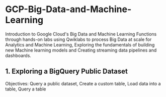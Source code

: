 # GCP-Big-Data-and-Machine-Learning
Introduction to Google Cloud's Big Data and Machine Learning Functions through hands-on labs using Qwiklabs to process Big Data at scale for Analytics and Machine Learning, Exploring the fundamentals of building new Machine learning models and Creating streaming data pipelines and dashboards.

## 1. Exploring a BigQuery Public Dataset
Objectives: Query a public dataset, Create a custom table, Load data into a table, Query a table

